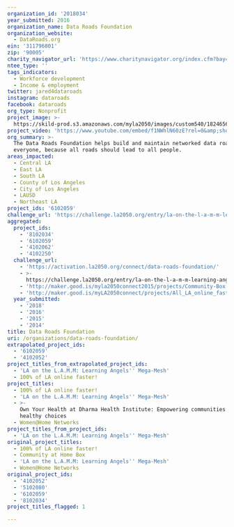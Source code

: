 ```yaml
---
organization_id: '2018034'
year_submitted: 2016
organization_name: Data Roads Foundation
organization_website:
  - DataRoads.org
ein: '311796801'
zip: '90005'
charity_navigator_url: 'https://www.charitynavigator.org/index.cfm?bay=search.profile&ein=311796801'
ntee_type: ''
tags_indicators:
  - Workforce development
  - Income & employment
twitter: jared4dataroads
instagram: dataroads
facebook: dataroads
org_type: Nonprofit
project_image: >-
  https://skild-prod.s3.amazonaws.com/myla2050/images/custom540/1824656555741-team91.jpg
project_video: 'https://www.youtube.com/embed/f1NWhlN60zE?rel=0&amp;showinfo=0'
org_summary: >-
  The Data Roads Foundation helps build and maintain networked data roads for
  everyone, because all roads should lead to all people.
areas_impacted:
  - Central LA
  - East LA
  - South LA
  - County of Los Angeles
  - City of Los Angeles
  - LAUSD
  - Northeast LA
project_ids: '6102059'
challenge_url: 'https://challenge.la2050.org/entry/la-on-the-l-a-m-m-learning-angels-mega-mesh'
aggregated:
  project_ids:
    - '8102034'
    - '6102059'
    - '4102062'
    - '4102250'
  challenge_url:
    - 'https://activation.la2050.org/connect/data-roads-foundation/'
    - >-
      https://challenge.la2050.org/entry/la-on-the-l-a-m-m-learning-angels-mega-mesh
    - 'http://maker.good.is/myla2050connect2015/projects/Community-Box.html'
    - 'http://maker.good.is/myLA2050connect/projects/All_LA_online_faster.html'
  year_submitted:
    - '2018'
    - '2016'
    - '2015'
    - '2014'
title: Data Roads Foundation
uri: /organizations/data-roads-foundation/
extrapolated_project_ids:
  - '6102059'
  - '4102052'
project_titles_from_extrapolated_project_ids:
  - 'LA on the L.A.M.M: Learning Angels'' Mega-Mesh'
  - 100% of LA online faster!
project_titles:
  - 100% of LA online faster!
  - 'LA on the L.A.M.M: Learning Angels'' Mega-Mesh'
  - >-
    Own Your Health at Dharma Health Institute: Empowering communities to make
    healthy choices
  - Women@Home Networks
project_titles_from_project_ids:
  - 'LA on the L.A.M.M: Learning Angels'' Mega-Mesh'
original_project_titles:
  - 100% of LA online faster!
  - Community at Home Box
  - 'LA on the L.A.M.M: Learning Angels'' Mega-Mesh'
  - Women@Home Networks
original_project_ids:
  - '4102052'
  - '5102080'
  - '6102059'
  - '8102034'
project_titles_flagged: 1

---
```

